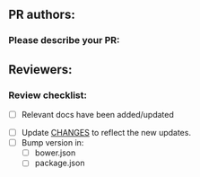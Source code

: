 ## PR authors:
### Please describe your PR:

## Reviewers:
### Review checklist:

 <!---Before merging, confirm the following tasks have been executed--->

- [ ] Relevant docs have been added/updated

<!---If this is for a new release, make sure the following steps have occurred:--->

- [ ] Update [CHANGES](CHANGES) to reflect the new updates.
- [ ] Bump version in:
    - [ ] bower.json <!--(do this manually by editing bower.json)-->
    - [ ] package.json <!--- do this by running `npm version newversion` - e.g. `npm version 3.17.0`. This will automatically tag and commit the version bump.-->

<!---This is not an exhaustive list - if you spot something else strange please bring it up!

See [release-procedure](release-procedure.md) for info on releasing an update.--->
